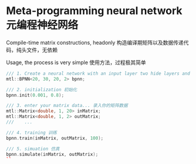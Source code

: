# Meta-programming neural network 元编程神经网络

Compile-time matrix constructions, headonly 构造编译期矩阵以及数据传递代码，纯头文件，无依赖

Usage, the process is very simple 使用方法，过程极其简单
```cpp
/// 1. Create a neural network with an input layer two hide layers and an output layer 创建一个输入层，两个隐含层，一个输出层的神经网络 
mtl::BPNN<20, 30, 20, 2> bpnn;

/// 2. initialization 初始化
bpnn.init(0.001, 0.8);

/// 3. enter your matrix data... 录入你的矩阵数据
mtl::Matrix<double, 1, 20> inMatrix;
mtl::Matrix<double, 1, 2> outMatrix;
///    ... 

/// 4. training 训练 
bpnn.train(inMatrix, outMatrix, 100);

/// 5. simuation 仿真
bpnn.simulate(inMatrix, outMatrix);
``

